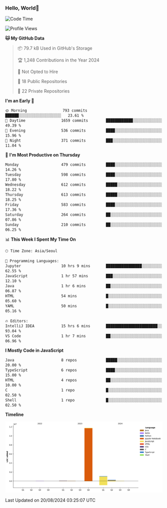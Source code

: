 
### Hello, World🐤

<!--START_SECTION:waka-->
![Code Time](http://img.shields.io/badge/Code%20Time-585%20hrs%208%20mins-blue)

![Profile Views](http://img.shields.io/badge/Profile%20Views-4-blue)

**🐱 My GitHub Data** 

> 📦 79.7 kB Used in GitHub's Storage 
 > 
> 🏆 1,248 Contributions in the Year 2024
 > 
> 🚫 Not Opted to Hire
 > 
> 📜 18 Public Repositories 
 > 
> 🔑 22 Private Repositories 
 > 
**I'm an Early 🐤** 

```text
🌞 Morning                793 commits         ██████░░░░░░░░░░░░░░░░░░░   23.61 % 
🌆 Daytime                1659 commits        ████████████░░░░░░░░░░░░░   49.39 % 
🌃 Evening                536 commits         ████░░░░░░░░░░░░░░░░░░░░░   15.96 % 
🌙 Night                  371 commits         ███░░░░░░░░░░░░░░░░░░░░░░   11.04 % 
```
📅 **I'm Most Productive on Thursday** 

```text
Monday                   479 commits         ████░░░░░░░░░░░░░░░░░░░░░   14.26 % 
Tuesday                  598 commits         ████░░░░░░░░░░░░░░░░░░░░░   17.80 % 
Wednesday                612 commits         █████░░░░░░░░░░░░░░░░░░░░   18.22 % 
Thursday                 613 commits         █████░░░░░░░░░░░░░░░░░░░░   18.25 % 
Friday                   583 commits         ████░░░░░░░░░░░░░░░░░░░░░   17.36 % 
Saturday                 264 commits         ██░░░░░░░░░░░░░░░░░░░░░░░   07.86 % 
Sunday                   210 commits         ██░░░░░░░░░░░░░░░░░░░░░░░   06.25 % 
```


📊 **This Week I Spent My Time On** 

```text
🕑︎ Time Zone: Asia/Seoul

💬 Programming Languages: 
Jupyter                  10 hrs 9 mins       ████████████████░░░░░░░░░   62.55 % 
JavaScript               1 hr 57 mins        ███░░░░░░░░░░░░░░░░░░░░░░   12.10 % 
Java                     1 hr 6 mins         ██░░░░░░░░░░░░░░░░░░░░░░░   06.87 % 
HTML                     54 mins             █░░░░░░░░░░░░░░░░░░░░░░░░   05.60 % 
YAML                     50 mins             █░░░░░░░░░░░░░░░░░░░░░░░░   05.16 % 

🔥 Editors: 
IntelliJ IDEA            15 hrs 6 mins       ███████████████████████░░   93.04 % 
VS Code                  1 hr 7 mins         ██░░░░░░░░░░░░░░░░░░░░░░░   06.96 % 
```

**I Mostly Code in JavaScript** 

```text
Java                     8 repos             █████░░░░░░░░░░░░░░░░░░░░   20.00 % 
TypeScript               6 repos             ████░░░░░░░░░░░░░░░░░░░░░   15.00 % 
HTML                     4 repos             ██░░░░░░░░░░░░░░░░░░░░░░░   10.00 % 
C                        1 repo              █░░░░░░░░░░░░░░░░░░░░░░░░   02.50 % 
Shell                    1 repo              █░░░░░░░░░░░░░░░░░░░░░░░░   02.50 % 
```



**Timeline**

![Lines of Code chart](https://raw.githubusercontent.com/jilpoom/jilpoom/main/assets/bar_graph.png)


 Last Updated on 20/08/2024 03:25:07 UTC
<!--END_SECTION:waka-->
